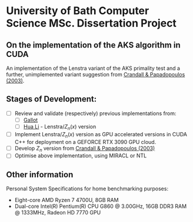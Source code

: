 # **University of Bath Computer Science MSc. Dissertation Project**
## **On the implementation of the AKS algorithm in CUDA**

An implementation of the Lenstra variant of the AKS primality test and a further, unimplemented variant suggestion from [Crandall & Papadopoulos (2003)](https://citeseerx.ist.psu.edu/viewdoc/summary?doi=10.1.1.95.58).

## Stages of Development:
- [ ] Review and validate (respectively) previous implementations from:
  - [ ]  [Gallot](http://yves.gallot.pagesperso-orange.fr/src/)
  - [ ]  [Hua Li](https://researchportal.bath.ac.uk/en/publications/the-analysis-and-implementation-of-the-aks-algorithm-and-its-impr) - Lenstra/$Z_n(x)$ version
- [ ] Implement Lenstra/$Z_n(x)$ version as GPU accelerated versions in CUDA C++ for deployment on a GEFORCE RTX 3090 GPU cloud.
- [ ] Develop $Z_n$ version from [Crandall & Papadopoulos (2003)](https://citeseerx.ist.psu.edu/viewdoc/summary?doi=10.1.1.95.58)
- [ ] Optimise above implementation, using MIRACL or NTL

## Other information
Personal System Specifications for home benchmarking purposes:
- Eight-core AMD Ryzen 7 4700U, 8GB RAM
- Dual-core Intel(R) Pentium(R) CPU G860 @ 3.00GHz, 16GB DDR3 RAM @ 1333MHz, Radeon HD 7770 GPU